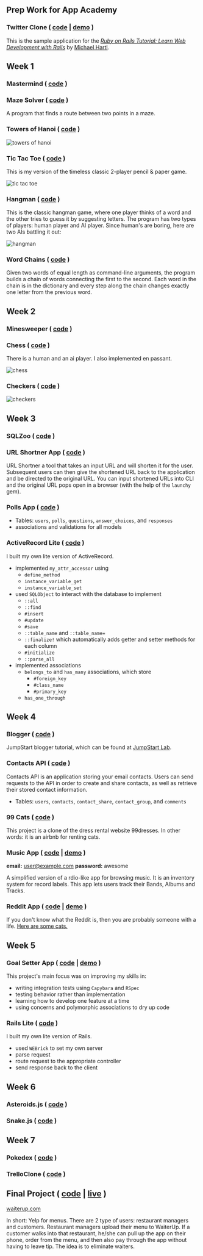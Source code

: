 ## Prep Work for App Academy

### Twitter Clone ( [code](https://github.com/vveleva/sample_app) | [demo](fvbkireh.herokuapp.com) )
This is the sample application for the
[*Ruby on Rails Tutorial:
Learn Web Development with Rails*](http://www.railstutorial.org/)
by [Michael Hartl](http://www.michaelhartl.com/).

## Week 1

### Mastermind ( [code](https://github.com/vveleva/appacademy/blob/master/w1/w1d3/mastermind.rb) )

### Maze Solver ( [code](https://github.com/vveleva/appacademy/blob/master/w1/w1d3/maze_solver.rb) )
A program that finds a route between two points in a maze.

### Towers of Hanoi ( [code](https://github.com/vveleva/appacademy/blob/master/w1/w1d1/towers_of_hanoi.rb) )

![towers of hanoi](https://github.com/vveleva/appacademy/blob/master/images/towers_of_hanoi.png)


### Tic Tac Toe  ( [code](https://github.com/vveleva/appacademy/blob/master/w1/w1d2/tic_tac_toe.rb) )
This is my version of the timeless classic 2-player pencil & paper game.

![tic tac toe](https://github.com/vveleva/appacademy/blob/master/images/tic_tac_toe.png)


### Hangman ( [code](https://github.com/vveleva/appacademy/blob/master/w1/w1d3/hangman.rb) )
This is the classic hangman game, where one player thinks of a word and the other tries to guess it by suggesting letters. The program has two types of players: human player and AI player. Since human's are boring, here are two AIs battling it out:

![hangman](https://github.com/vveleva/appacademy/blob/master/images/hangman.png)


### Word Chains ( [code](https://github.com/vveleva/algorithms/blob/master/word_ladder.rb) )
Given two words of equal length as command-line arguments, the program builds a chain of words connecting the first to the second. Each word in the chain is in the dictionary and every step along the chain changes exactly one letter from the previous word.


## Week 2

### Minesweeper ( [code](https://github.com/vveleva/appacademy/tree/master/w2/w2d1) )

### Chess ( [code](https://github.com/vveleva/appacademy/tree/master/w2/w2d2d3) )
There is a human and an ai player. I also implemented en passant.

![chess](https://github.com/vveleva/appacademy/blob/master/images/chess.png)


### Checkers ( [code](https://github.com/vveleva/appacademy/tree/master/w2/w2d4) )

![checkers](https://github.com/vveleva/appacademy/blob/master/images/checkers.png)


## Week 3

### SQLZoo ( [code](https://github.com/vveleva/appacademy/tree/master/w3/w3d1/sqlzoo-master) )

### URL Shortner App ( [code](https://github.com/vveleva/appacademy/tree/master/w3/w3d3/url_shortner_app) )
URL Shortner a tool that takes an input URL and will shorten it for the user. Subsequent users can then give the shortened URL back to the application and be directed to the original URL. You can input shortened URLs into CLI and the original URL pops open in a browser (with the help of the `launchy` gem).

### Polls App ( [code](https://github.com/vveleva/appacademy/tree/master/w3/w3d4/PollsApp) )
- Tables: `users`, `polls`, `questions`, `answer_choices`, and `responses`
- associations and validations for all models


### ActiveRecord Lite ( [code](https://github.com/vveleva/appacademy/tree/master/w3/w3d5) )
I built my own lite version of ActiveRecord.
- implemented `my_attr_accessor` using
  - `define_method`
  - `instance_variable_get`
  - `instance_variable_set`
- used `SQLObject` to interact with the database to implement
  - `::all`
  - `::find`
  - `#insert`
  - `#update`
  - `#save`
  - `::table_name` and `::table_name=`
  - `::finalize!` which automatically adds getter and setter methods for each column
  - `#initialize`
  - `::parse_all`
- implemented associations
  - `belongs_to` and `has_many` associations, which store
    - `#foreign_key`
    - `#class_name`
    - `#primary_key`
  - `has_one_through`


## Week 4

### Blogger ( [code](https://github.com/vveleva/blogger) )
JumpStart blogger tutorial, which can be found at [JumpStart Lab](http://tutorials.jumpstartlab.com/projects/blogger.html).

### Contacts API ( [code](https://github.com/vveleva/appacademy/tree/master/w4/w4d1/routes_app) )

Contacts API is an application storing your email contacts.  Users can send requests to the API in order to create and share contacts, as well as retrieve their stored contact information.
- Tables: `users`, `contacts`, `contact_share`, `contact_group`, and `comments`

### 99 Cats ( [code](https://github.com/vveleva/appacademy/tree/master/w4/w4d2d3/ninetyninecats) )
This project is a clone of the dress rental website 99dresses. In other words: it is an airbnb for renting cats.

### Music App ( [code](https://github.com/vveleva/MusicApp) | [demo](http://musicapp.vveleva.com/) )
**email:** user@example.com
**password:** awesome

A simplified version of a rdio-like app for browsing music. It is an inventory system for record labels. This app lets users track their Bands, Albums and Tracks.

### Reddit App ( [code](https://github.com/vveleva/RedditApp) | [demo](http://redditapp.vveleva.com/) )

If you don't know what the Reddit is, then you are probably someone with a life. [Here are some cats.](http://www.reddit.com/r/cats)


## Week 5

### Goal Setter App ( [code](https://github.com/vveleva/GoalSetterApp) | [demo](http://goalsetterv.herokuapp.com/) )

This project's main focus was on improving my skills in:
- writing integration tests using `Capybara` and `RSpec`
- testing behavior rather than implementation
- learning how to develop one feature at a time
- using concerns and polymorphic associations to dry up code

### Rails Lite ( [code](https://github.com/vveleva/RedditApp) )

I built my own lite version of Rails.
- used `WEBrick` to set my own server
- parse request
- route request to the appropriate controller
- send response back to the client


## Week 6

### Asteroids.js ( [code](https://github.com/vveleva/asteroids) )
### Snake.js ( [code](https://github.com/vveleva/snake) )


## Week 7

### Pokedex ( [code](https://github.com/vveleva/appacademy/tree/master/w7/w7d2) )

### TrelloClone ( [code](https://github.com/vveleva/TrelloClone) )


## Final Project ( [code](https://github.com/vveleva/WaiterUp) | [live](waiterup.com) )

[waiterup.com](waiterup.com)

In short: Yelp for menus.
There are 2 type of users: restaurant managers and customers. Restaurant managers upload their menu to WaiterUp. If a customer walks into that restaurant, he/she can pull up the app on their phone, order from the menu, and then also pay through the app without having to leave tip. The idea is to eliminate waiters.
